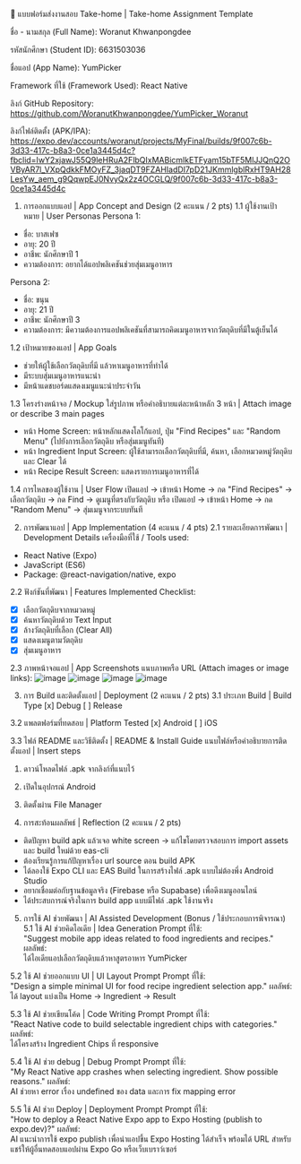 📱 แบบฟอร์มส่งงานสอบ Take-home | Take-home Assignment Template

ชื่อ - นามสกุล (Full Name): Woranut Khwanpongdee

รหัสนักศึกษา (Student ID): 6631503036

ชื่อแอป (App Name): YumPicker

Framework ที่ใช้ (Framework Used): React Native

ลิงก์ GitHub Repository: https://github.com/WoranutKhwanpongdee/YumPicker_Woranut

ลิงก์ไฟล์ติดตั้ง (APK/IPA): https://expo.dev/accounts/woranut/projects/MyFinal/builds/9f007c6b-3d33-417c-b8a3-0ce1a3445d4c?fbclid=IwY2xjawJ55Q9leHRuA2FlbQIxMABicmlkETFyam15bTF5MlJJQnQ2OVByAR7l_VXpQdkkFMOyFZ_3jaqDT9FZAHIadDI7pD21JKmmlgblRxHT9AH28LesYw_aem_g9QqwpEJ0NvyQx2z4OCGLQ/9f007c6b-3d33-417c-b8a3-0ce1a3445d4c

1. การออกแบบแอป | App Concept and Design (2 คะแนน / 2 pts)
1.1 ผู้ใช้งานเป้าหมาย | User Personas
Persona 1:  
- ชื่อ: บาสเฟซ  
- อายุ: 20 ปี  
- อาชีพ: นักศึกษาปี 1  
- ความต้องการ: อยากได้แอปพลิเคชันช่วยสุ่มเมนูอาหาร

Persona 2:  
- ชื่อ: ขนุน  
- อายุ: 21 ปี  
- อาชีพ: นักศึกษาปี 3  
- ความต้องการ: มีความต้องการแอปพลิเคชันที่สามารถคิดเมนูอาหารจากวัตถุดิบที่มีในตู้เย็นได้
  
1.2 เป้าหมายของแอป | App Goals
- ช่วยให้ผู้ใช้เลือกวัตถุดิบที่มี แล้วหาเมนูอาหารที่ทำได้
- มีระบบสุ่มเมนูอาหารแนะนำ
- มีหน้าแดชบอร์ดแสดงเมนูแนะนำประจำวัน

1.3 โครงร่างหน้าจอ / Mockup
ใส่รูปภาพ หรือคำอธิบายแต่ละหน้าหลัก 3 หน้า | Attach image or describe 3 main pages
- หน้า Home Screen:
หน้าหลักแสดงโลโก้แอป, ปุ่ม "Find Recipes" และ "Random Menu" (ไปยังการเลือกวัตถุดิบ หรือสุ่มเมนูทันที)
- หน้า Ingredient Input Screen:
ผู้ใช้สามารถเลือกวัตถุดิบที่มี, ค้นหา, เลือกหมวดหมู่วัตถุดิบ และ Clear ได้
- หน้า Recipe Result Screen:
แสดงรายการเมนูอาหารที่ได้

1.4 การไหลของผู้ใช้งาน | User Flow
เปิดแอป → เข้าหน้า Home → กด "Find Recipes" → เลือกวัตถุดิบ → กด Find → ดูเมนูที่ตรงกับวัตถุดิบ
หรือ
เปิดแอป → เข้าหน้า Home → กด "Random Menu" → สุ่มเมนูจากระบบทันที

2. การพัฒนาแอป | App Implementation (4 คะแนน / 4 pts)
2.1 รายละเอียดการพัฒนา | Development Details
เครื่องมือที่ใช้ / Tools used:
- React Native (Expo)
- JavaScript (ES6)
- Package: @react-navigation/native, expo

2.2 ฟังก์ชันที่พัฒนา | Features Implemented
Checklist:
- [x] เลือกวัตถุดิบจากหมวดหมู่
- [x] ค้นหาวัตถุดิบด้วย Text Input
- [x] ล้างวัตถุดิบที่เลือก (Clear All)
- [x] แสดงเมนูตามวัตถุดิบ
- [x] สุ่มเมนูอาหาร

2.3 ภาพหน้าจอแอป | App Screenshots
แนบภาพหรือ URL (Attach images or image links):
![image](https://github.com/user-attachments/assets/e514e281-6afa-4666-841f-65258db1655b)
![image](https://github.com/user-attachments/assets/b9527b09-c8e3-4ca6-8e7a-0ec0fdf9186c)
![image](https://github.com/user-attachments/assets/8ba7ba95-ae04-4975-8099-f2f7db578059)
![image](https://github.com/user-attachments/assets/aad87375-21ec-407a-bfd7-062ff6b2c737)

3. การ Build และติดตั้งแอป | Deployment (2 คะแนน / 2 pts)
3.1 ประเภท Build | Build Type
[x] Debug
[ ] Release

3.2 แพลตฟอร์มที่ทดสอบ | Platform Tested
[x] Android
[ ] iOS

3.3 ไฟล์ README และวิธีติดตั้ง | README & Install Guide
แนบไฟล์หรือคำอธิบายการติดตั้งแอป | Insert steps
1. ดาวน์โหลดไฟล์ .apk จากลิงก์ที่แนบไว้
2. เปิดในอุปกรณ์ Android
3. ติดตั้งผ่าน File Manager

4. การสะท้อนผลลัพธ์ | Reflection (2 คะแนน / 2 pts)
- ติดปัญหา build apk แล้วเจอ white screen → แก้ไขโดยตรวจสอบการ import assets และ build ใหม่ด้วย eas-cli
- ต้องเรียนรู้การแก้ปัญหาเรื่อง url source ตอน build APK
- ได้ลองใช้ Expo CLI และ EAS Build ในการสร้างไฟล์ .apk แบบไม่ต้องพึ่ง Android Studio
- อยากเชื่อมต่อกับฐานข้อมูลจริง (Firebase หรือ Supabase) เพื่อดึงเมนูออนไลน์
- ได้ประสบการณ์จริงในการ build app แบบมีไฟล์ .apk ใช้งานจริง

5. การใช้ AI ช่วยพัฒนา | AI Assisted Development (Bonus / ใช้ประกอบการพิจารณา)
5.1 ใช้ AI ช่วยคิดไอเดีย | Idea Generation
Prompt ที่ใช้:  
"Suggest mobile app ideas related to food ingredients and recipes."
ผลลัพธ์:  
ได้ไอเดียแอปเลือกวัตถุดิบแล้วหาสูตรอาหาร YumPicker

5.2 ใช้ AI ช่วยออกแบบ UI | UI Layout Prompt
Prompt ที่ใช้:  
"Design a simple minimal UI for food recipe ingredient selection app."
ผลลัพธ์:  
ได้ layout แบ่งเป็น Home → Ingredient → Result

5.3 ใช้ AI ช่วยเขียนโค้ด | Code Writing Prompt
Prompt ที่ใช้:  
"React Native code to build selectable ingredient chips with categories."
ผลลัพธ์:  
ได้โครงสร้าง Ingredient Chips ที่ responsive

5.4 ใช้ AI ช่วย debug | Debug Prompt
Prompt ที่ใช้:  
"My React Native app crashes when selecting ingredient. Show possible reasons."
ผลลัพธ์:  
AI ช่วยหา error เรื่อง undefined ของ data และการ fix mapping error

5.5 ใช้ AI ช่วย Deploy | Deployment Prompt
Prompt ที่ใช้:  
"How to deploy a React Native Expo app to Expo Hosting (publish to expo.dev)?"
ผลลัพธ์:  
AI แนะนำการใช้ expo publish เพื่อนำแอปขึ้น Expo Hosting ได้สำเร็จ พร้อมได้ URL สำหรับแชร์ให้ผู้อื่นทดสอบแอปผ่าน Expo Go หรือเว็บเบราว์เซอร์
